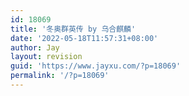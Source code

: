 ```yaml
---
id: 18069
title: '冬奥群英传 by 乌合麒麟'
date: '2022-05-18T11:57:31+08:00'
author: Jay
layout: revision
guid: 'https://www.jayxu.com/?p=18069'
permalink: '/?p=18069'
---
```


<!-- wp:image {"id":18068,"sizeSlug":"large","linkDestination":"attachment"} -->
<figure class="wp-block-image size-large"><a href="https://www.jayxu.com/?attachment_id=18068"><img src="https://www.jayxu.com/log/wp-content/uploads/2022/05/冬奥群英传-1280x606.jpg" alt="" class="wp-image-18068"/></a></figure>
<!-- /wp:image -->